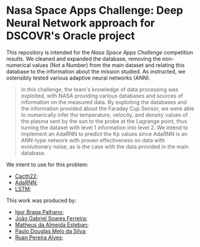 # Nasa Space Apps Challenge: Deep Neural Network approach for DSCOVR's Oracle project

This repository is intended for the *Nasa Space Apps Challenge* competition results. We cleaned and expanded the database, removing the non-numerical values (Not a Number) from the main dataset and relating this database to the information about the mission studied. As instructed, we ostensibly tested various adaptive neural networks (ANN).

> In this challenge, the team's knowledge of data processing was exploited, with NASA providing various databases and sources of information on the measured data. By exploiting the databases and the information provided about the Faraday Cup Sensor, we were able to numerically infer the temperature, velocity, and density values of the plasma sent by the sun to the probe at the Lagrange point, thus turning the dataset with level 1 information into level 2. We intend to implement an AdaRNN to predict the Kp values since AdaRNN is an ANN-type network with proven effectiveness on data with evolutionary noise, as is the case with the data provided in the main database.


We intent to use for this problem:
 + [Cacth22](https://github.com/DynamicsAndNeuralSystems/catch22);
 + [AdaRNN](https://github.com/jindongwang/transferlearning);
 + [LSTM](https://direct.mit.edu/neco/article-abstract/9/8/1735/6109/Long-Short-Term-Memory?redirectedFrom=fulltext);


This work was produced by:
 + [Igor Braga Palhano](http://lattes.cnpq.br/7656279318178738);
 + [João Gabriel Soares Ferreira](http://lattes.cnpq.br/8276564584271401);
 + [Matheus da Almeida Esteban](https://github.com/MatheusDAlmeidaEsteban);
 + [Paulo Douglas Melo da Silva](http://lattes.cnpq.br/7532178533523020);
 + [Ruan Pereira Alves](http://lattes.cnpq.br/7901414637315892);

